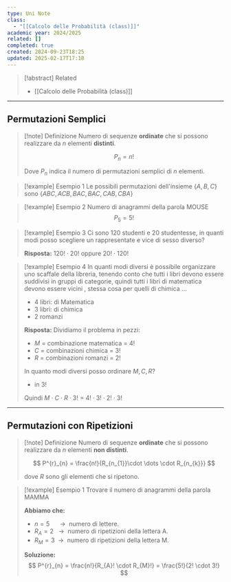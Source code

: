 ```yaml
---
type: Uni Note
class:
  - "[[Calcolo delle Probabilità (class)]]"
academic year: 2024/2025
related: []
completed: true
created: 2024-09-23T18:25
updated: 2025-02-17T17:18
---
```

>[!abstract] Related
>- [[Calcolo delle Probabilità (class)]]

---
## Permutazioni Semplici

>[!note] Definizione
>Numero di sequenze **ordinate** che si possono realizzare da $n$ elementi **distinti**.
>
>$$
>P_{n} = n!
>$$
>
>Dove $P_{n}$ indica il numero di permutazioni semplici di $n$ elementi.

>[!example] Esempio 1
>Le possibili permutazioni dell'insieme $\{ A,B,C \}$ sono $\{ ABC, ACB, BAC, BAC, CAB, CBA \}$

>[!example] Esempio 2
> Numero di anagrammi della parola MOUSE
>$$
>P_{5} = 5!
>$$

>[!example] Esempio 3
>Ci sono 120 studenti e 20 studentesse, in quanti modi posso scegliere un rappresentate e vice di sesso diverso?
>
>**Risposta:** $120! \cdot 20!$ oppure $20! \cdot 120!$

>[!example] Esempio 4
>In quanti modi diversi è possibile organizzare uno scaffale della libreria, tenendo conto che tutti i libri devono essere suddivisi in gruppi di categorie, quindi tutti i libri di matematica devono essere vicini , stessa cosa per quelli di chimica ...
>
>- 4 libri: di Matematica
>- 3 libri: di chimica
>- 2 romanzi
>
>**Risposta:**
>Dividiamo il problema in pezzi:
>- $M$ = combinazione matematica = $4!$
>- $C$ = combinazioni chimica = $3!$
>- $R$ = combinazioni romanzi = $2!$
>
>In quanto modi diversi posso ordinare $M, C, R$?
>- in $3!$
>
>Quindi $M \cdot C \cdot R \cdot 3!$ = $4! \cdot 3! \cdot 2! \cdot 3!$

---
## Permutazioni con Ripetizioni

>[!note] Definizione
>Numero di sequenze **ordinate** che si possono realizzare da $n$ elementi **non distinti**.
>
>$$
>P^{r}_{n} = \frac{n!}{R_{n_{1}}\cdot \dots \cdot R_{n_{k}}}
>$$
>
>dove $R$ sono gli elementi che si ripetono.

>[!example] Esempio 1
>Trovare il numero di anagrammi della parola MAMMA
>
>**Abbiamo che:**
>- $n=5 \ \ \ \  \ \ \to\ \ \text{numero di lettere.}$
>- $R_{A} = 2\ \ \ \to \ \ \text{numero di ripetizioni della lettera A.}$
>- $R_{M} = 3\ \ \to \ \ \text{numero di ripetizioni della lettera M.}$
>
>**Soluzione:**
>$$
>P^{r}_{n} = \frac{n!}{R_{A}! \cdot R_{M}!} = \frac{5!}{2! \cdot 3!}
>$$
